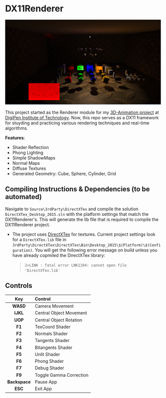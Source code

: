 # DX11Renderer

![](Screenshots/shadows.PNG)

This project started as the Renderer module for my [3D-Animation project](https://www.youtube.com/watch?v=Rt-h-bMA8Xc) at [DigiPen Institute of Technology](https://www.digipen.edu/).
Now, this repo serves as a DX11 framework for stuyding and practicing various rendering techniques and real-time algorithms. 

**Features**:
 - Shader Reflection
 - Phong Lighting
 - Simple ShadowMaps
 - Normal Maps
 - Diffuse Textures
 - Generated Geometry: Cube, Sphere, Cylinder, Grid
 
## Compiling Instructions & Dependencies (to be automated)

Navigate to `Source\3rdParty\DirectXTex` and compile the solution `DirectXTex_Desktop_2015.sln` with the platform settings that match the DX11Renderer's.
This will generate the lib file that is required to compile the DX11Renderer project.

 - The project uses [DirectXTex](https://github.com/Microsoft/DirectXTex) for textures. Current project settings
look for a `DirectXTex.lib` file in `3rdParty\DirectXTex\DirectXTex\Bin\Desktop_2015\$(Platform)\$(Configuration)`. 
You will get the following error message on build unless you have already copmiled the DirectXTex library:  
    > `2>LINK : fatal error LNK1104: cannot open file 'DirectXTex.lib'`

## Controls

| Key | Control |
| :---: | :--- |
| **WASD** |	Camera Movement |
| **IJKL** |	Central Object Movement |
| **UOP** |	Central Object Rotation  |
| **F1** |	TexCoord Shader |
| **F2** |	Normals Shader |
| **F3** |	Tangents Shader |
| **F4** |	Bitangents Shader |
| **F5** |	Unlit Shader |
| **F6** |	Phong Shader |
| **F7** |	Debug Shader |
| **F9** |	Toggle Gamma Correction |
| **Backspace** | Pause App |
| **ESC** |	Exit App |
 
